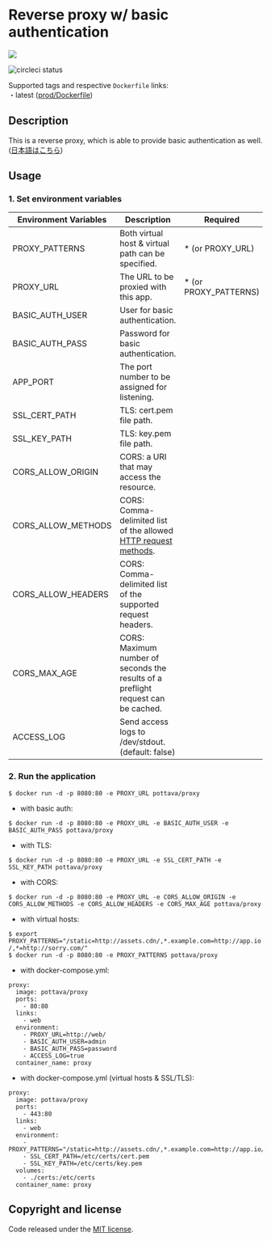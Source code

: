 # Reverse proxy w/ basic authentication

[![](https://badge.imagelayers.io/pottava/proxy:latest.svg)](https://imagelayers.io/?images=pottava/proxy:latest 'Get your own badge on imagelayers.io')

![circleci status](https://circleci.com/gh/pottava/basicauth-reverseproxy.svg?style=shield&circle-token=e15e15a99a3ad48806369829ab87e447aed7fbe7)

Supported tags and respective `Dockerfile` links:  
・latest ([prod/Dockerfile](https://github.com/pottava/basicauth-reverseproxy/blob/master/prod/Dockerfile))

## Description

This is a reverse proxy, which is able to provide basic authentication as well.  
([日本語はこちら](https://github.com/pottava/basicauth-reverseproxy/blob/master/README-ja.md))


## Usage

### 1. Set environment variables

Environment Variables     | Description                                       | Required
------------------------- | ------------------------------------------------- | ---------------------
PROXY_PATTERNS            | Both virtual host & virtual path can be specified.| * (or PROXY_URL)
PROXY_URL                 | The URL to be proxied with this app.              | * (or PROXY_PATTERNS)
BASIC_AUTH_USER           | User for basic authentication.                    | 
BASIC_AUTH_PASS           | Password for basic authentication.                | 
APP_PORT                  | The port number to be assigned for listening.     | 
SSL_CERT_PATH             | TLS: cert.pem file path.                          | 
SSL_KEY_PATH              | TLS: key.pem file path.                           | 
CORS_ALLOW_ORIGIN         | CORS: a URI that may access the resource.         | 
CORS_ALLOW_METHODS        | CORS: Comma-delimited list of the allowed [HTTP request methods](https://www.w3.org/Protocols/rfc2616/rfc2616-sec9.html). | 
CORS_ALLOW_HEADERS        | CORS: Comma-delimited list of the supported request headers. | 
CORS_MAX_AGE              | CORS: Maximum number of seconds the results of a preflight request can be cached. | 
ACCESS_LOG                | Send access logs to /dev/stdout. (default: false) | 

### 2. Run the application

`$ docker run -d -p 8080:80 -e PROXY_URL pottava/proxy`

* with basic auth:  

`$ docker run -d -p 8080:80 -e PROXY_URL -e BASIC_AUTH_USER -e BASIC_AUTH_PASS pottava/proxy`

* with TLS:  

`$ docker run -d -p 8080:80 -e PROXY_URL -e SSL_CERT_PATH -e SSL_KEY_PATH pottava/proxy`

* with CORS:

`$ docker run -d -p 8080:80 -e PROXY_URL -e CORS_ALLOW_ORIGIN -e CORS_ALLOW_METHODS -e CORS_ALLOW_HEADERS -e CORS_MAX_AGE pottava/proxy`

* with virtual hosts:  

`$ export PROXY_PATTERNS="/static=http://assets.cdn/,*.example.com=http://app.io/,*=http://sorry.com/"`  
`$ docker run -d -p 8080:80 -e PROXY_PATTERNS pottava/proxy`

* with docker-compose.yml:  

```
proxy:
  image: pottava/proxy
  ports:
    - 80:80
  links:
    - web
  environment:
    - PROXY_URL=http://web/
    - BASIC_AUTH_USER=admin
    - BASIC_AUTH_PASS=password
    - ACCESS_LOG=true
  container_name: proxy
```

* with docker-compose.yml (virtual hosts & SSL/TLS):  

```
proxy:
  image: pottava/proxy
  ports:
    - 443:80
  links:
    - web
  environment:
    - PROXY_PATTERNS="/static=http://assets.cdn/,*.example.com=http://app.io/,*=http://sorry.com/"
    - SSL_CERT_PATH=/etc/certs/cert.pem
    - SSL_KEY_PATH=/etc/certs/key.pem
  volumes:
    - ./certs:/etc/certs
  container_name: proxy
```


## Copyright and license

Code released under the [MIT license](https://github.com/pottava/basicauth-reverseproxy/blob/master/LICENSE).
